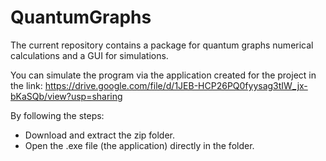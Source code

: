 # QuantumGraphs

The current repository contains a package for quantum graphs numerical calculations and a GUI for simulations.

You can simulate the program via the application created for the project in the link:
https://drive.google.com/file/d/1JEB-HCP26PQ0fyysag3tIW_jx-bKaSQb/view?usp=sharing

By following the steps:

- Download and extract the zip folder.
- Open the .exe file (the application) directly in the folder.
